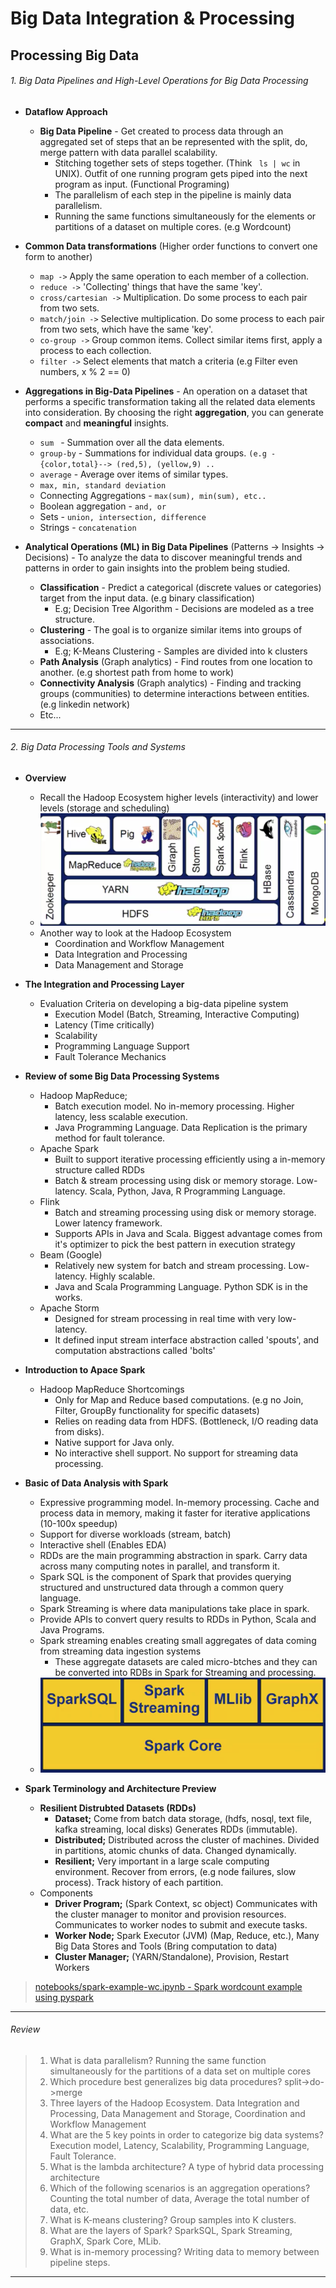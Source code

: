 # Big Data Integration & Processing

## Processing Big Data 


###### 1. Big Data Pipelines and High-Level Operations for Big Data Processing

- **Dataflow Approach**
    - **Big Data Pipeline** - Get created to process data through an aggregated set of steps that an be represented with the split, do, merge pattern with data parallel scalability.
        - Stitching together sets of steps together. (Think ``` ls | wc``` in UNIX). Outfit of one running program gets piped into the next program as input. (Functional Programing)
        - The parallelism of each step in the pipeline is mainly data parallelism. 
        - Running the same functions simultaneously for the elements or partitions of a dataset on multiple cores. (e.g Wordcount)

- **Common Data transformations** (Higher order functions to convert one form to another) 
    - ``` map -> ``` Apply the same operation to each member of a collection.
    - ``` reduce -> ``` 'Collecting' things that have the same 'key'.
    - ``` cross/cartesian -> ``` Multiplication. Do some process to each pair from two sets.
    - ``` match/join -> ``` Selective multiplication. Do some process to each pair from two sets, which have the same 'key'.
    - ``` co-group -> ``` Group common items. Collect similar items first, apply a process to each collection.
    - ``` filter -> ``` Select elements that match a criteria (e.g Filter even numbers, x % 2 == 0)
    

- **Aggregations in Big-Data Pipelines** - An operation on a dataset that performs a specific transformation taking all the related data elements into consideration. By choosing the right **aggregation**, you can generate **compact** and **meaningful** insights.
  - ``` sum  ``` - Summation over all the data elements.
  - ``` group-by ``` - Summations for individual data groups. ```(e.g - {color,total}--> (red,5), (yellow,9) ..```
  - ``` average ``` - Average over items of similar types. 
  - ``` max, min, standard deviation ```
  - Connecting Aggregations - ``` max(sum), min(sum), etc.. ```
  - Boolean aggregation - ``` and, or ```
  - Sets - ``` union, intersection, difference ``` 
  - Strings - ``` concatenation ```
  
- **Analytical Operations (ML) in Big Data Pipelines** (Patterns -> Insights -> Decisions) - To analyze the data to discover meaningful trends and patterns in order to gain insights into the problem being studied. 
  - **Classification** - Predict a categorical (discrete values or categories) target from the input data. (e.g binary classification)
    - E.g; Decision Tree Algorithm - Decisions are modeled as a tree structure. 
  - **Clustering** - The goal is to organize similar items into groups of associations. 
    - E.g; K-Means Clustering - Samples are divided into k clusters
  - **Path Analysis** (Graph analytics) - Find routes from one location to another. (e.g shortest path from home to work)
  - **Connectivity Analysis** (Graph analytics) - Finding and tracking groups (communities) to determine interactions between entities. (e.g linkedin network)
  - Etc...

-----


###### 2. Big Data Processing Tools and Systems

- **Overview**
  - Recall the Hadoop Ecosystem higher levels (interactivity) and lower levels (storage and scheduling)
  - ![Hadoop](img/hadoopview.png)
  - Another way to look at the Hadoop Ecosystem
    - Coordination and Workflow Management
    - Data Integration and Processing
    - Data Management and Storage


- **The Integration and Processing Layer**
  - Evaluation Criteria on developing a big-data pipeline system
    - Execution Model (Batch, Streaming, Interactive Computing)
    - Latency (Time critically)
    - Scalability 
    - Programming Language Support 
    - Fault Tolerance Mechanics 
    
 - **Review of some Big Data Processing Systems**
   - Hadoop MapReduce; 
     - Batch execution model. No in-memory processing. Higher latency, less scalable execution.
     - Java Programming Language. Data Replication is the primary method for fault tolerance.
   - Apache Spark
     - Built to support iterative processing efficiently using a in-memory structure called RDDs
     - Batch & stream processing using disk or memory storage. Low-latency. Scala, Python, Java, R Programming Language.
   - Flink
     - Batch and streaming processing using disk or memory storage. Lower latency framework. 
     - Supports APIs in Java and Scala. Biggest advantage comes from it's optimizer to pick the best pattern in execution strategy
   - Beam (Google)
     - Relatively new system for batch and stream processing. Low-latency. Highly scalable.
     - Java and Scala Programming Language. Python SDK is in the works.
   - Apache Storm
     - Designed for stream processing in real time with very low-latency. 
     - It defined input stream interface abstraction called 'spouts', and computation abstractions called 'bolts'
 
 - **Introduction to Apace Spark**
   - Hadoop MapReduce Shortcomings
     - Only for Map and Reduce based computations. (e.g no Join, Filter, GroupBy functionality for specific datasets)
     - Relies on reading data from HDFS. (Bottleneck, I/O reading data from disks).  
     - Native support for Java only. 
     - No interactive shell support. No support for streaming data processing. 
   
- **Basic of Data Analysis with Spark**
  - Expressive programming model. In-memory processing. Cache and process data in memory, making it faster for iterative applications (10-100x speedup)
  - Support for diverse workloads (stream, batch)
  - Interactive shell (Enables EDA)
  - RDDs are the main programming abstraction in spark. Carry data across many computing notes in parallel, and transform it. 
  - Spark SQL is the component of Spark that provides querying structured and unstructured data through a common query language.
  - Spark Streaming is where data manipulations take place in spark.
  - Provide APIs to convert query results to RDDs in Python, Scala and Java Programs.
  - Spark streaming enables creating small aggregates of data coming from streaming data ingestion systems
    - These aggregate datasets are caled micro-btches and they can be converted into RDBs in Spark for Streaming and processing.
  - ![Sparkstack](img/sparkstack.png)
     
- **Spark Terminology and Architecture Preview**
  - **Resilient Distrubted Datasets (RDDs)**
    - **Dataset;** Come from batch data storage, (hdfs, nosql, text file, kafka streaming, local disks) Generates RDDs (immutable).
    - **Distributed;** Distributed across the cluster of machines. Divided in partitions, atomic chunks of data. Changed dynamically.
    - **Resilient;** Very important in a large scale computing environment. Recover from errors, (e.g node failures, slow process). Track history of each partition.
  - Components
    - **Driver Program;** (Spark Context, sc object) Communicates with the cluster manager to monitor and provision resources. Communicates to worker nodes to submit and execute tasks. 
    - **Worker Node;** Spark Executor (JVM) (Map, Reduce, etc.), Many Big Data Stores and Tools (Bring computation to data)
    - **Cluster Manager;** (YARN/Standalone), Provision, Restart Workers

> [notebooks/spark-example-wc.ipynb - Spark wordcount example using pyspark](notebooks/spark-example-wc.ipynb)

-----
###### Review
> 1. What is data parallelism? Running the same function simultaneously for the partitions of a data set on multiple cores
> 2. Which procedure best generalizes big data procedures? split->do->merge
> 3. Three layers of the Hadoop Ecosystem. Data Integration and Processing, Data Management and Storage, Coordination and Workflow Management
> 4. What are the 5 key points in order to categorize big data systems? Execution model, Latency, Scalability, Programming Language, Fault Tolerance.
> 5. What is the lambda architecture? A type of hybrid data processing architecture
> 6. Which of the following scenarios is an aggregation operations? Counting the total number of data, Average the total number of data, etc.
> 7. What is K-means clustering? Group samples into K clusters.
> 8. What are the layers of Spark? SparkSQL, Spark Streaming, GraphX, Spark Core, MLib.
> 9. What is in-memory processing? Writing data to memory between pipeline steps.

-----







